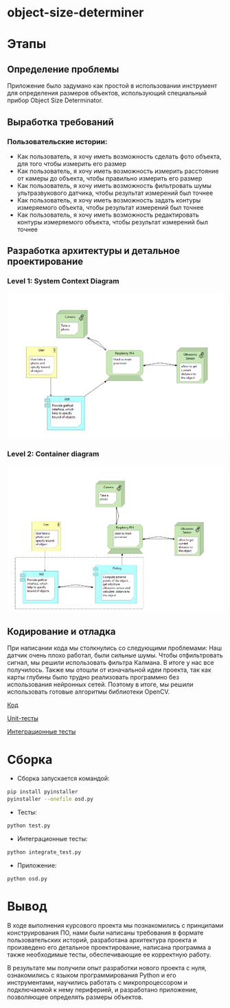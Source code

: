 # object-size-determiner

# Этапы
## Определение проблемы
Приложение было задумано как простой в использовании инструмент для определения размеров объектов, использующий специальный прибор Object Size Determinator.

## Выработка требований

### Пользовательские истории:

* Как пользователь, я хочу иметь возможность сделать фото объекта, для того чтобы измерить его размер
* Как пользователь, я хочу иметь возможность измерить расстояние от камеры до объекта, чтобы правильно измерить его размер
* Как пользователь, я хочу иметь возможность фильтровать шумы ультразвукового датчика, чтобы результат измерений был точнее
* Как пользователь, я хочу иметь возможность задать контуры измеряемого объекта, чтобы результат измерений был точнее
* Как пользователь, я хочу иметь возможность редактировать контуры измеряемого объекта, чтобы результат измерений был точнее
## Разработка архитектуры и детальное проектирование
### Level 1: System Context Diagram
![alt text](images/level1.png)

### Level 2: Container diagram
![alt text](images/level2.png)


## Кодирование и отладка
При написании кода мы столкнулись со следующими проблемами:
Наш датчик очень плохо работал, были сильные шумы. Чтобы отфильтровать сигнал, мы решили использовать фильтра Калмана. В итоге у нас все получилось.
Также мы отошли от изначальной идеи проекта, так как карты глубины было трудно реализовать программно без использования нейронных сетей. Поэтому в итоге, мы решили использовать готовые алгоритмы библиотеки OpenCV.

[Код](https://github.com/somn117/object-size-determiner/blob/main/osd.py)

[Unit-тесты](https://github.com/somn117/object-size-determiner/blob/main/test.py)

[Интеграционные тесты](https://github.com/somn117/object-size-determiner/blob/main/integrate_tests.py)

# Сборка 
* Сборка запускается командой:
```sh
pip install pyinstaller 
pyinstaller --onefile osd.py
```
* Тесты:
```sh
python test.py
```
* Интеграционные тесты:
```sh
python integrate_test.py
```
* Приложение:
```sh
python osd.py
```

# Вывод
В ходе выполнения курсового проекта мы познакомились с принципами конструирования ПО, нами были написаны требования в формате пользовательских историй, разработана архитектура проекта и произведено его детальное проектирование, написана программа а также необходимые тесты, обеспечивающие ее корректную работу. 

В результате мы получили опыт разработки нового проекта с нуля, ознакомились с языком программирования Python и его инструментами, научились работать с микропроцессором и подключаемой к нему периферией, и разработано приложение, позволяющее определять размеры объектов.
